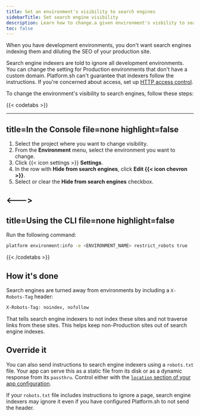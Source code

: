 ```yaml
---
title: Set an environment's visibility to search engines
sidebarTitle: Set search engine visibility
description: Learn how to change.a given environment's visbility to search engines.
toc: false
---
```


When you have development environments,
you don't want search engines indexing them and diluting the SEO of your production site.

Search engine indexers are told to ignore all development environments.
You can change the setting for Production environments that don't have a custom domain.
Platform.sh can't guarantee that indexers follow the instructions.
If you're concerned about access, set up [HTTP access control](./http-access-control.md).

To change the environment's visibility to search engines, follow these steps:

{{< codetabs >}}

---
title=In the Console
file=none
highlight=false
---

<!--This is in HTML to get the icon not to break the list. -->
<ol>
  <li>Select the project where you want to change visibility.</li>
  <li>From the <strong>Environment</strong> menu, select the environment you want to change.</li>
  <li>Click {{< icon settings >}} <strong>Settings</strong>.</li>
  <li>In the row with <strong>Hide from search engines</strong>, click <strong>Edit {{< icon chevron >}}</strong>.</li>
  <li>Select or clear the <strong>Hide from search engines</strong> checkbox.</li>
</ol>

<--->
---
title=Using the CLI
file=none
highlight=false
---

Run the following command:

```bash
platform environment:info -e <ENVIRONMENT_NAME> restrict_robots true
```

{{< /codetabs >}}

## How it's done

Search engines are turned away from environments by including a `X-Robots-Tag` header:

```txt
X-Robots-Tag: noindex, nofollow
```

That tells search engine indexers to not index these sites and not traverse links from these sites.
This helps keep non-Production sites out of search engine indexes.

## Override it

You can also send instructions to search engine indexers using a `robots.txt` file.
Your app can serve this as a static file from its disk or as a dynamic response from its `passthru`.
Control either with the [`location` section of your app configuration](../create-apps/app-reference.md#locations).

If your `robots.txt` file includes instructions to ignore a page,
search engine indexers may ignore it even if you have configured Platform.sh to not send the header.
